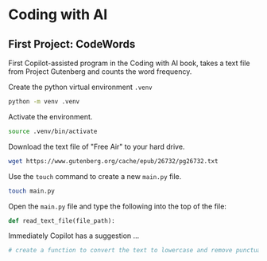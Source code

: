 # Coding with AI

## First Project: CodeWords

First Copilot-assisted program in the Coding with AI book, takes a text file from Project Gutenberg and counts the word frequency.

Create the python virtual environment `.venv`

```zsh
python -m venv .venv
```

Activate the environment.

```zsh
source .venv/bin/activate
```

Download the text file of "Free Air" to your hard drive.

```zsh
wget https://www.gutenberg.org/cache/epub/26732/pg26732.txt
```

Use the `touch` command to create a new `main.py` file.

```zsh
touch main.py
```

Open the `main.py` file and type the following into the top of the file:

```python
def read_text_file(file_path):
```

Immediately Copilot has a suggestion ... 

```python
# create a function to convert the text to lowercase and remove punctuation.
```

